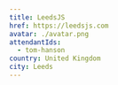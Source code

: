 ```yaml
---
title: LeedsJS
href: https://leedsjs.com
avatar: ./avatar.png
attendantIds:
  - tom-hanson
country: United Kingdom
city: Leeds
---
```

